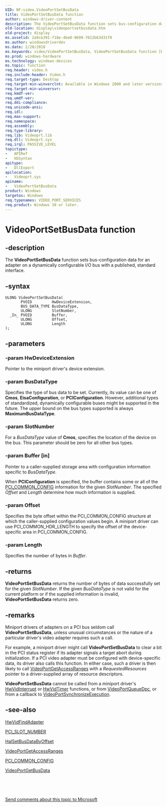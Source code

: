 ```yaml
---
UID: NF:video.VideoPortSetBusData
title: VideoPortSetBusData function
author: windows-driver-content
description: The VideoPortSetBusData function sets bus-configuration data for an adapter on a dynamically configurable I/O bus with a published, standard interface.
old-location: display\videoportsetbusdata.htm
old-project: display
ms.assetid: 2a9ce391-718e-4be0-9699-7612b63d31f0
ms.author: windowsdriverdev
ms.date: 2/20/2018
ms.keywords: video/VideoPortSetBusData, VideoPortSetBusData function [Display Devices], VideoPortSetBusData, display.videoportsetbusdata, VideoPort_Functions_e7db4c76-eae1-4e06-9969-1e2b8fc71faf.xml
ms.prod: windows-hardware
ms.technology: windows-devices
ms.topic: function
req.header: video.h
req.include-header: Video.h
req.target-type: Desktop
req.target-min-winverclnt: Available in Windows 2000 and later versions of the Windows operating systems.
req.target-min-winversvr: 
req.kmdf-ver: 
req.umdf-ver: 
req.ddi-compliance: 
req.unicode-ansi: 
req.idl: 
req.max-support: 
req.namespace: 
req.assembly: 
req.type-library: 
req.lib: Videoprt.lib
req.dll: Videoprt.sys
req.irql: PASSIVE_LEVEL
topictype:
-	APIRef
-	kbSyntax
apitype:
-	DllExport
apilocation:
-	Videoprt.sys
apiname:
-	VideoPortSetBusData
product: Windows
targetos: Windows
req.typenames: VIDEO_PORT_SERVICES
req.product: Windows 10 or later.
---
```


# VideoPortSetBusData function


## -description


The <b>VideoPortSetBusData</b> function sets bus-configuration data for an adapter on a dynamically configurable I/O bus with a published, standard interface.


## -syntax


````
ULONG VideoPortSetBusData(
       PVOID         HwDeviceExtension,
       BUS_DATA_TYPE BusDataType,
       ULONG         SlotNumber,
  _In_ PVOID         Buffer,
       ULONG         Offset,
       ULONG         Length
);
````


## -parameters




### -param HwDeviceExtension

Pointer to the miniport driver's device extension.


### -param BusDataType

Specifies the type of bus data to be set. Currently, its value can be one of <b>Cmos</b>, <b>EisaConfiguration</b>, or <b>PCIConfiguration</b>. However, additional types of standardized, dynamically configurable buses might be supported in the future. The upper bound on the bus types supported is always <b>MaximumBusDataType</b>.
      
     


### -param SlotNumber

For a <i>BusDataType</i> value of <b>Cmos</b>, specifies the location of the device on the bus. This parameter should be zero for all other bus types.


### -param Buffer [in]

Pointer to a caller-supplied storage area with configuration information specific to <i>BusDataType</i>.

When <b>PCIConfiguration</b> is specified, the buffer contains some or all of the <a href="..\miniport\ns-miniport-_pci_common_config.md">PCI_COMMON_CONFIG</a> information for the given <i>SlotNumber</i>. The specified <i>Offset</i> and <i>Length</i> determine how much information is supplied.


### -param Offset

Specifies the byte offset within the PCI_COMMON_CONFIG structure at which the caller-supplied configuration values begin. A miniport driver can use PCI_COMMON_HDR_LENGTH to specify the offset of the device-specific area in PCI_COMMON_CONFIG.


### -param Length

Specifies the number of bytes in <i>Buffer</i>.


## -returns



<b>VideoPortSetBusData</b> returns the number of bytes of data successfully set for the given <i>SlotNumber</i>. If the given <i>BusDataType</i> is not valid for the current platform or if the supplied information is invalid, <b>VideoPortSetBusData</b> returns zero.




## -remarks



Miniport drivers of adapters on a PCI bus seldom call <b>VideoPortSetBusData</b>, unless unusual circumstances or the nature of a particular driver's video adapter requires such a call.

For example, a miniport driver might call <b>VideoPortSetBusData</b> to clear a bit in the PCI status register if its adapter signals a target abort during initialization. If a PCI video adapter must be configured with device-specific data, its driver also calls this function. In either case, such a driver is then likely to call <a href="..\video\nf-video-videoportgetaccessranges.md">VideoPortGetAccessRanges</a> with a <i>RequestedResources</i> pointer to a driver-supplied array of resource descriptors.

<b>VideoPortSetBusData</b> cannot be called from a miniport driver's <a href="..\video\nc-video-pvideo_hw_interrupt.md">HwVidInterrupt</a> or <a href="..\video\nc-video-pvideo_hw_timer.md">HwVidTimer</a> functions, or from <a href="..\video\nf-video-videoportqueuedpc.md">VideoPortQueueDpc</a>, or from a callback to <a href="..\video\nf-video-videoportsynchronizeexecution.md">VideoPortSynchronizeExecution</a>. 




## -see-also

<a href="..\video\nc-video-pvideo_hw_find_adapter.md">HwVidFindAdapter</a>



<a href="..\miniport\ns-miniport-_pci_slot_number.md">PCI_SLOT_NUMBER</a>



<a href="https://msdn.microsoft.com/library/windows/hardware/ff546633">HalSetBusDataByOffset</a>



<a href="..\video\nf-video-videoportgetaccessranges.md">VideoPortGetAccessRanges</a>



<a href="..\miniport\ns-miniport-_pci_common_config.md">PCI_COMMON_CONFIG</a>



<a href="..\video\nf-video-videoportgetbusdata.md">VideoPortGetBusData</a>



 

 

<a href="mailto:wsddocfb@microsoft.com?subject=Documentation%20feedback [display\display]:%20VideoPortSetBusData function%20 RELEASE:%20(2/20/2018)&amp;body=%0A%0APRIVACY STATEMENT%0A%0AWe use your feedback to improve the documentation. We don't use your email address for any other purpose, and we'll remove your email address from our system after the issue that you're reporting is fixed. While we're working to fix this issue, we might send you an email message to ask for more info. Later, we might also send you an email message to let you know that we've addressed your feedback.%0A%0AFor more info about Microsoft's privacy policy, see http://privacy.microsoft.com/en-us/default.aspx." title="Send comments about this topic to Microsoft">Send comments about this topic to Microsoft</a>

